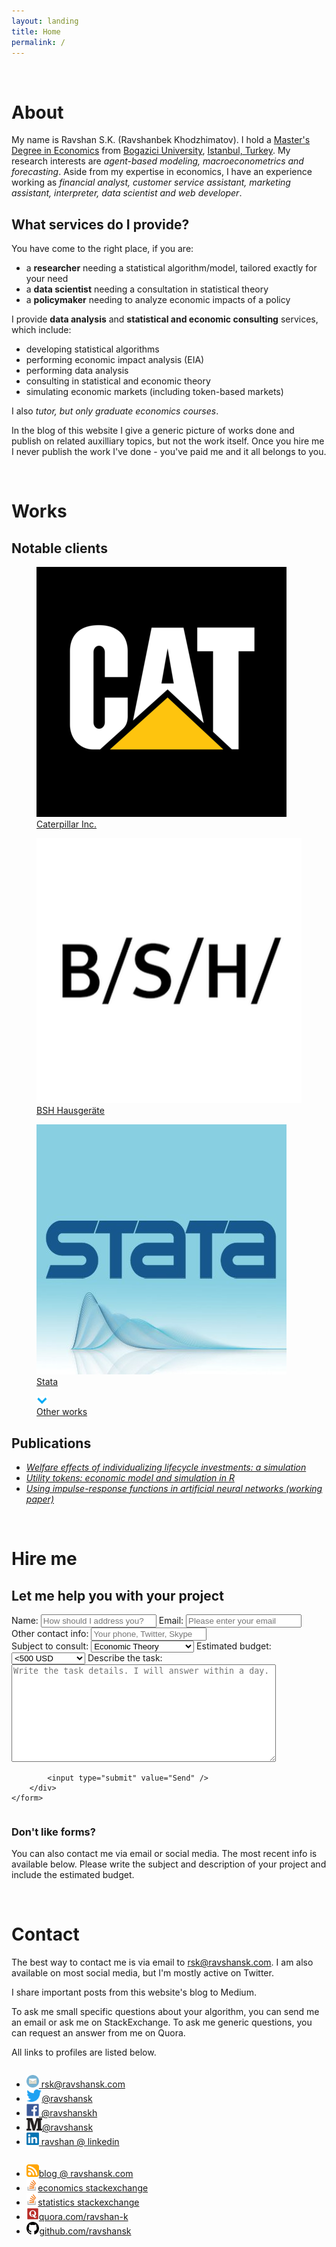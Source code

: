 ```yaml
---
layout: landing
title: Home
permalink: /
---
```


<a name="about"></a><br>
# About

My name is Ravshan S.K. (Ravshanbek Khodzhimatov). I hold a [Master's Degree in Economics](http://econ.boun.edu.tr) from [Bogazici University](http://boun.edu.tr), [Istanbul, Turkey](https://en.wikipedia.org/wiki/Istanbul). My research interests are _agent-based modeling, macroeconometrics and forecasting_. Aside from my expertise in economics, I have an experience working as _financial analyst, customer service assistant, marketing assistant, interpreter, data scientist and web developer_.  

## What services do I provide?

You have come to the right place, if you are:
- a **researcher** needing a statistical algorithm/model, tailored exactly for your need
- a **data scientist** needing a consultation in statistical theory
- a **policymaker** needing to analyze economic impacts of a policy

I provide **data analysis** and **statistical and economic consulting** services, which include:
- developing statistical algorithms
- performing economic impact analysis (EIA)
- performing data analysis
- consulting in statistical and economic theory
- simulating economic markets (including token-based markets)


I also _tutor, but only graduate economics courses_.  

In the blog of this website I give a generic picture of works done and publish on related auxilliary topics, but not the work itself. Once you hire me I never publish the work I've done - you've paid me and it all belongs to you.

<a name="works"></a><br>
# Works

## Notable clients
<div class="row">
	<div class="imgcolumn">
		<figure class="blog">
			<a href="/works#caterpillar">
				<img src="/assets/img/landing/caterpillar.png">
				<figcaption>Caterpillar Inc.</figcaption>
			</a>
		</figure>
	</div>
	<div class="imgcolumn">
		<figure class="blog">
			<a href="/works#bsh">
				<img src="/assets/img/landing/bsh.jpg">
				<figcaption>BSH Hausgeräte</figcaption>
			</a>
		</figure>
	</div>
	<div class="imgcolumn">
		<figure class="blog">
			<a href="/works#stata">
				<img src="/assets/img/landing/stata.jpg">
				<figcaption>Stata</figcaption>
			</a>
		</figure>
	</div>
</div>

<figure class="expand">
	<a href="/works">
		<img src="/assets/img/landing/expand.png"/>
		<figcaption>Other works</figcaption>
	</a>
</figure>

## Publications 

- _[Welfare effects of individualizing lifecycle investments: a simulation](https://github.com/ravshansk/mathesis/blob/master/tex/article.pdf)_
- _[Utility tokens: economic model and simulation in R](/blog/2018/07/04/tokenregs/)_
- _[Using impulse-response functions in artificial neural networks (working paper)](/blog/2017/12/12/irf-ann/)_

<a name="hire"></a><br>
# Hire me

## Let me help you with your project

<div class="row">
	<form class="contactform" action="https://formspree.io/rsk@ravshansk.com" method="POST">
		<input type="hidden" name="_subject" value="Job request from website" />
		<div class="column">
			<label>Name:</label>
			<input type="text" name="name" placeholder="How should I address you?" required />
			<label>Email:</label>
			<input type="email" name="email" placeholder="Please enter your email" required />
			<label>Other contact info:</label>
			<input type="text" name="other" placeholder="Your phone, Twitter, Skype" />
		</div>
		<div class="column">
			<label>Subject to consult:</label>
			<select name="topic">
				<option>Economic Theory</option>
				<option>Statistical Theory</option>
				<option>Economic Analysis</option>
				<option>Statistical Analysis</option>
				<option>Machine Learning</option>
				<option>Computational Statistics</option>
				<option>Other</option>
			</select>
			<label>Estimated budget:</label>
			<select name="budget">
				<option><500 USD</option>
				<option>500-1000 USD</option>
				<option>1000-2000 USD</option>
				<option>>2000 USD</option>
			</select>
			<label>Describe the task:</label>
			<textarea name="body" rows="10" cols="50" placeholder="Write the task details. I will answer within a day." required></textarea>
			
			<input type="submit" value="Send" />
		</div>
	</form>
</div>

### Don't like forms?
You can also contact me via email or social media. The most recent info is available below. Please write the subject and description of your project and include the estimated budget. 

<a name="contact"></a><br>
# Contact

The best way to contact me is via email to [rsk@ravshansk.com](mailto:rsk@ravshansk.com). I am also available on most social media, but I'm mostly active on Twitter.  

I share important posts from this website's blog to Medium.  

To ask me small specific questions about your algorithm, you can send me an email or ask me on StackExchange. To ask me generic questions, you can request an answer from me on Quora.  

All links to profiles are listed below.

<div class="row">
	<div class="column">
	<ul class="contacts">
		<li>
			<a href="mailto:rsk@ravshansk.com">
				<img src="/assets/img/landing/email.png" height="20px" class="inline"> rsk@ravshansk.com
			</a>
		</li>
		<li>
			<a href="https://twitter.com/ravshansk">
				<img src="/assets/img/landing/twitter.png" height="20px" class="inline">@ravshansk
			</a>
		</li>
		<li>
			<a href="https://facebook.com/ravshanskh">
				<img src="/assets/img/landing/facebook.png" height="20px" class="inline"> @ravshanskh
			</a>
		</li>
		<li>
			<a href="https://medium.com/@ravshansk">
				<img src="/assets/img/landing/medium.png" height="20px" class="inline">@ravshansk
			</a>
		</li>
		<li>
			<a href="https://linkedin.com/in/ravshanbek">
				<img src="/assets/img/landing/linkedin.png" height="20px" class="inline"> ravshan @ linkedin
			</a>
		</li>
	</ul>
	</div>
	<div class="column">
	<ul class="contacts">
		<li>
			<a href="/blog">
				<img src="/assets/img/landing/blog.png" height="20px" class="inline">blog @ ravshansk.com
			</a>
		</li>
		<li>
			<a href="https://economics.stackexchange.com/users/18320/ravshan-s-k">
				<img src="/assets/img/landing/stackexchange.png" height="20px" class="inline">economics stackexchange
			</a>
		</li>
		<li>
			<a href="https://stats.stackexchange.com/users/208529/ravshan-s-k">
				<img src="/assets/img/landing/stackexchange.png" height="20px" class="inline">statistics stackexchange
			</a>
		</li>
		<li>
			<a href="https://www.quora.com/profile/Ravshan-K">
				<img src="/assets/img/landing/quora.png" height="20px" class="inline">quora.com/ravshan-k
			</a>
		</li>
		<li>
			<a href="https://www.github.com/ravshansk">
				<img src="/assets/img/landing/github.png" height="20px" class="inline">github.com/ravshansk
			</a>
		</li>
	</ul>
	</div>
</div>

